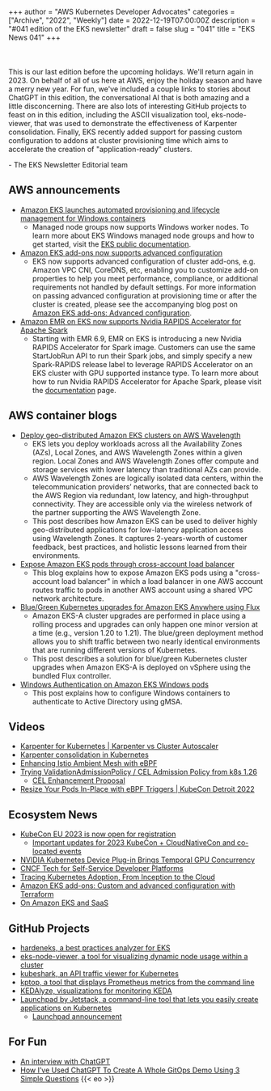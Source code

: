 +++
author = "AWS Kubernetes Developer Advocates"
categories = ["Archive", "2022", "Weekly"]
date = 2022-12-19T07:00:00Z
description = "#041 edition of the EKS newsletter"
draft = false
slug = "041"
title = "EKS News 041"
+++
<br/><br/><br/><br/>
This is our last edition before the upcoming holidays. We'll return again in 2023. On behalf of all of us here at AWS, enjoy the holiday season and have a merry new year. For fun, we've included a couple links to stories about ChatGPT in this edition, the conversational AI that is both amazing and a little disconcerning. There are also lots of interesting GitHub projects to feast on in this edition, including the ASCII visualization tool, eks-node-viewer, that was used to demonstrate the effectiveness of Karpenter consolidation. Finally, EKS recently added support for passing custom configuration to addons at cluster provisioning time which aims to accelerate the creation of "application-ready" clusters.

\- The EKS Newsletter Editorial team

## AWS announcements

* [Amazon EKS launches automated provisioning and lifecycle management for Windows containers](https://aws.amazon.com/about-aws/whats-new/2022/12/amazon-eks-automated-provisioning-lifecycle-management-windows-containers/)
  * Managed node groups now supports Windows worker nodes. To learn more about EKS Windows managed node groups and how to get started, visit the [EKS public documentation](https://docs.aws.amazon.com/eks/latest/userguide/managed-node-groups.html).
* [Amazon EKS add-ons now supports advanced configuration](https://aws.amazon.com/about-aws/whats-new/2022/12/eks-add-ons-supports-advanced-configuration/)
  * EKS now supports advanced configuration of cluster add-ons, e.g. Amazon VPC CNI, CoreDNS, etc, enabling you to customize add-on properties to help you meet performance, compliance, or additional requirements not handled by default settings. For more information on passing advanced configuration at provisioning time or after the cluster is created, please see the accompanying blog post on [Amazon EKS add-ons: Advanced configuration](https://aws.amazon.com/blogs/containers/amazon-eks-add-ons-advanced-configuration/).
* [Amazon EMR on EKS now supports Nvidia RAPIDS Accelerator for Apache Spark](https://aws.amazon.com/about-aws/whats-new/2022/12/amazon-emr-eks-nvidia-rapids-accelerator-apache-spark/)
  * Starting with EMR 6.9, EMR on EKS is introducing a new Nvidia RAPIDS Accelerator for Spark image. Customers can use the same StartJobRun API to run their Spark jobs, and simply specify a new Spark-RAPIDS release label to leverage RAPIDS Accelerator on an EKS cluster with GPU supported instance type. To learn more about how to run Nvidia RAPIDS Accelerator for Apache Spark, please visit the [documentation](https://docs.aws.amazon.com/emr/latest/EMR-on-EKS-DevelopmentGuide/tutorial-spark-rapids.html) page.

## AWS container blogs

* [Deploy geo-distributed Amazon EKS clusters on AWS Wavelength](https://aws.amazon.com/blogs/containers/deploy-geo-distributed-amazon-eks-clusters-on-aws-wavelength/)
  * EKS lets you deploy workloads across all the Availability Zones (AZs), Local Zones, and AWS Wavelength Zones within a given region. Local Zones and AWS Wavelength Zones offer compute and storage services with lower latency than traditional AZs can provide.
  * AWS Wavelength Zones are logically isolated data centers, within the telecommunication providers’ networks, that are connected back to the AWS Region via redundant, low latency, and high-throughput connectivity. They are accessible only via the wireless network of the partner supporting the AWS Wavelength Zone.
  * This post describes how Amazon EKS can be used to deliver highly geo-distributed applications for low-latency application access using Wavelength Zones. It captures 2-years-worth of customer feedback, best practices, and holistic lessons learned from their environments.
* [Expose Amazon EKS pods through cross-account load balancer](https://aws.amazon.com/blogs/containers/expose-amazon-eks-pods-through-cross-account-load-balancer/)
  * This blog explains how to expose Amazon EKS pods using a "cross-account load balancer" in which a load balancer in one AWS account routes traffic to pods in another AWS account using a shared VPC network architecture.
* [Blue/Green Kubernetes upgrades for Amazon EKS Anywhere using Flux](https://aws.amazon.com/blogs/containers/blue-green-kubernetes-upgrades-for-amazon-eks-anywhere-using-flux/)
  * Amazon EKS-A cluster upgrades are performed in place using a rolling process and upgrades can only happen one minor version at a time (e.g., version 1.20 to 1.21). The blue/green deployment method allows you to shift traffic between two nearly identical environments that are running different versions of Kubernetes.
  * This post describes a solution for blue/green Kubernetes cluster upgrades when Amazon EKS-A is deployed on vSphere using the bundled Flux controller.
* [Windows Authentication on Amazon EKS Windows pods](https://aws.amazon.com/blogs/containers/windows-authentication-on-amazon-eks-windows-pods/)
  * This post explains how to configure Windows containers to authenticate to Active Directory using gMSA.

## Videos

* [Karpenter for Kubernetes | Karpenter vs Cluster Autoscaler](https://www.youtube.com/watch?v=FIBc8GkjFU0)
* [Karpenter consolidation in Kubernetes](https://www.youtube.com/shorts/RNpmHJ05zvA)
* [Enhancing Istio Ambient Mesh with eBPF](https://youtu.be/uppyKbf3wTk)
* [Trying ValidationAdmissionPolicy / CEL Admission Policy from k8s 1.26](https://youtu.be/OaXgy6BmV-k)
  * [CEL Enhancement Proposal](https://github.com/kubernetes/enhancements/tree/master/keps/sig-api-machinery/3488-cel-admission-control)
* [Resize Your Pods In-Place with eBPF Triggers | KubeCon Detroit 2022](https://youtu.be/jjfa1cVJLwc)

## Ecosystem News

* [KubeCon EU 2023 is now open for registration](https://events.linuxfoundation.org/kubecon-cloudnativecon-europe/register/)
  * [Important updates for 2023 KubeCon + CloudNativeCon and co-located events](https://www.cncf.io/blog/2022/12/14/important-updates-for-2023-kubecon-cloudnativecon-and-co-located-events/)
* [NVIDIA Kubernetes Device Plug-in Brings Temporal GPU Concurrency](https://www.infoq.com/news/2022/12/k8s-gpu-time-slicing/)
* [CNCF Tech for Self-Service Developer Platforms](https://joecreager.com/cncf-tech-for-self-service-platforms/)
* [Tracing Kubernetes Adoption, From Inception to the Cloud](https://redis.com/blog/kubernetes-adoption-inception-to-cloud/)
* [Amazon EKS add-ons: Custom and advanced configuration with Terraform](https://medium.com/@marcincuber/amazon-eks-add-ons-custom-and-advanced-configuration-with-terraform-be745672eedf)
* [On Amazon EKS and SaaS](https://medium.com/@micheldirk/on-amazon-eks-and-saas-835ea973d054)

## GitHub Projects

* [hardeneks, a best practices analyzer for EKS](https://github.com/aws-samples/hardeneks)
* [eks-node-viewer, a tool for visualizing dynamic node usage within a cluster](https://github.com/awslabs/eks-node-viewer)
* [kubeshark, an API traffic viewer for Kubernetes](https://github.com/kubeshark/kubeshark)
* [kptop, a tool that displays Prometheus metrics from the command line](https://github.com/eslam-gomaa/kptop)
* [KEDAlyze, visualizations for monitoring KEDA](https://github.com/oslabs-beta/Kedalyze)
* [Launchpad by Jetstack, a command-line tool that lets you easily create applications on Kubernetes](https://github.com/jetpack-io/launchpad)
  * [Launchpad announcement](https://www.jetpack.io/blog/announcing-launchpad/)

## For Fun

* [An interview with ChatGPT](https://twimlai.com/podcast/twimlai/exploring-large-language-models/)
* [How I’ve Used ChatGPT To Create A Whole GitOps Demo Using 3 Simple Questions](https://medium.com/@shonpaz/how-ive-used-chatgpt-to-create-a-whole-gitops-demo-using-3-simple-questions-ebe9e729ffc9)
{{< eo >}}
